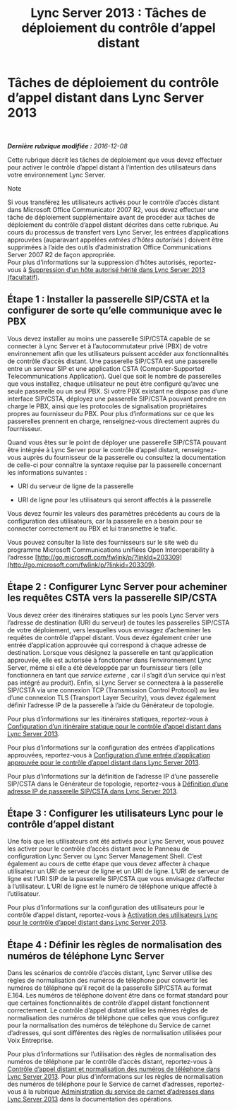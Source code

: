 ﻿---
title: 'Lync Server 2013 : Tâches de déploiement du contrôle d’appel distant'
TOCTitle: Tâches de déploiement du contrôle d’appel distant
ms:assetid: 20218871-4f27-4611-9b7e-c0ca55908284
ms:mtpsurl: https://technet.microsoft.com/fr-fr/library/Gg558624(v=OCS.15)
ms:contentKeyID: 49296479
ms.date: 12/10/2016
mtps_version: v=OCS.15
ms.translationtype: HT
---

# Tâches de déploiement du contrôle d’appel distant dans Lync Server 2013

 

_**Dernière rubrique modifiée :** 2016-12-08_

Cette rubrique décrit les tâches de déploiement que vous devez effectuer pour activer le contrôle d’appel distant à l’intention des utilisateurs dans votre environnement Lync Server.

> [!note]  
> Si vous transférez les utilisateurs activés pour le contrôle d’accès distant dans Microsoft Office Communicator 2007 R2, vous devez effectuer une tâche de déploiement supplémentaire avant de procéder aux tâches de déploiement du contrôle d’appel distant décrites dans cette rubrique. Au cours du processus de transfert vers Lync Server, les entrées d’applications approuvées (auparavant appelées <em>entrées d’hôtes autorisés</em> ) doivent être supprimées à l’aide des outils d’administration Office Communications Server 2007 R2 de façon appropriée.<br />
Pour plus d’informations sur la suppression d’hôtes autorisés, reportez-vous à <a href="lync-server-2013-remove-a-legacy-authorized-host-optional.md">Suppression d’un hôte autorisé hérité dans Lync Server 2013 (facultatif)</a>.

## Étape 1 : Installer la passerelle SIP/CSTA et la configurer de sorte qu’elle communique avec le PBX

Vous devez installer au moins une passerelle SIP/CSTA capable de se connecter à Lync Server et à l’autocommutateur privé (PBX) de votre environnement afin que les utilisateurs puissent accéder aux fonctionnalités de contrôle d’accès distant. Une passerelle SIP/CSTA est une passerelle entre un serveur SIP et une application CSTA (Computer-Supported Telecommunications Application). Quel que soit le nombre de passerelles que vous installez, chaque utilisateur ne peut être configuré qu’avec une seule passerelle ou un seul PBX. Si votre PBX existant ne dispose pas d’une interface SIP/CSTA, déployez une passerelle SIP/CSTA pouvant prendre en charge le PBX, ainsi que les protocoles de signalisation propriétaires propres au fournisseur du PBX. Pour plus d’informations sur ce que les passerelles prennent en charge, renseignez-vous directement auprès du fournisseur.

Quand vous êtes sur le point de déployer une passerelle SIP/CSTA pouvant être intégrée à Lync Server pour le contrôle d’appel distant, renseignez-vous auprès du fournisseur de la passerelle ou consultez la documentation de celle-ci pour connaître la syntaxe requise par la passerelle concernant les informations suivantes :

  - URI du serveur de ligne de la passerelle

  - URI de ligne pour les utilisateurs qui seront affectés à la passerelle

Vous devez fournir les valeurs des paramètres précédents au cours de la configuration des utilisateurs, car la passerelle en a besoin pour se connecter correctement au PBX et lui transmettre le trafic.

Vous pouvez consulter la liste des fournisseurs sur le site web du programme Microsoft Communications unifiées Open Interoperability à l’adresse [http://go.microsoft.com/fwlink/p/?linkId=203309](http://go.microsoft.com/fwlink/p/?linkid=203309).

## Étape 2 : Configurer Lync Server pour acheminer les requêtes CSTA vers la passerelle SIP/CSTA

Vous devez créer des itinéraires statiques sur les pools Lync Server vers l’adresse de destination (URI du serveur) de toutes les passerelles SIP/CSTA de votre déploiement, vers lesquelles vous envisagez d’acheminer les requêtes de contrôle d’appel distant. Vous devez également créer une entrée d’application approuvée qui correspond à chaque adresse de destination. Lorsque vous désignez la passerelle en tant qu’application approuvée, elle est autorisée à fonctionner dans l’environnement Lync Server, même si elle a été développée par un fournisseur tiers (elle fonctionnera en tant que *service externe* , car il s’agit d’un service qui n’est pas intégré au produit). Enfin, si Lync Server se connectera à la passerelle SIP/CSTA via une connexion TCP (Transmission Control Protocol) au lieu d’une connexion TLS (Transport Layer Security), vous devez également définir l’adresse IP de la passerelle à l’aide du Générateur de topologie.

Pour plus d’informations sur les itinéraires statiques, reportez-vous à [Configuration d’un itinéraire statique pour le contrôle d’appel distant dans Lync Server 2013](lync-server-2013-configure-a-static-route-for-remote-call-control.md).

Pour plus d’informations sur la configuration des entrées d’applications approuvées, reportez-vous à [Configuration d’une entrée d’application approuvée pour le contrôle d’appel distant dans Lync Server 2013](lync-server-2013-configure-a-trusted-application-entry-for-remote-call-control.md).

Pour plus d’informations sur la définition de l’adresse IP d’une passerelle SIP/CSTA dans le Générateur de topologie, reportez-vous à [Définition d’une adresse IP de passerelle SIP/CSTA dans Lync Server 2013](lync-server-2013-define-a-sip-csta-gateway-ip-address.md).

## Étape 3 : Configurer les utilisateurs Lync pour le contrôle d’appel distant

Une fois que les utilisateurs ont été activés pour Lync Server, vous pouvez les activer pour le contrôle d’accès distant avec le Panneau de configuration Lync Server ou Lync Server Management Shell. C’est également au cours de cette étape que vous devez affecter à chaque utilisateur un URI de serveur de ligne et un URI de ligne. L’URI de serveur de ligne est l’URI SIP de la passerelle SIP/CSTA que vous envisagez d’affecter à l’utilisateur. L’URI de ligne est le numéro de téléphone unique affecté à l’utilisateur.

Pour plus d’informations sur la configuration des utilisateurs pour le contrôle d’appel distant, reportez-vous à [Activation des utilisateurs Lync pour le contrôle d’appel distant dans Lync Server 2013](lync-server-2013-enable-lync-users-for-remote-call-control.md).

## Étape 4 : Définir les règles de normalisation des numéros de téléphone Lync Server

Dans les scénarios de contrôle d’accès distant, Lync Server utilise des règles de normalisation des numéros de téléphone pour convertir les numéros de téléphone qu’il reçoit de la passerelle SIP/CSTA au format E.164. Les numéros de téléphone doivent être dans ce format standard pour que certaines fonctionnalités de contrôle d’appel distant fonctionnent correctement. Le contrôle d’appel distant utilise les mêmes règles de normalisation des numéros de téléphone que celles que vous configurez pour la normalisation des numéros de téléphone du Service de carnet d’adresses, qui sont différentes des règles de normalisation utilisées pour Voix Entreprise.

Pour plus d’informations sur l’utilisation des règles de normalisation des numéros de téléphone par le contrôle d’accès distant, reportez-vous à [Contrôle d’appel distant et normalisation des numéros de téléphone dans Lync Server 2013](lync-server-2013-remote-call-control-and-phone-number-normalization.md). Pour plus d’informations sur les règles de normalisation des numéros de téléphone pour le Service de carnet d’adresses, reportez-vous à la rubrique [Administration du service de carnet d’adresses dans Lync Server 2013](lync-server-2013-administering-the-address-book-service.md) dans la documentation des opérations.

